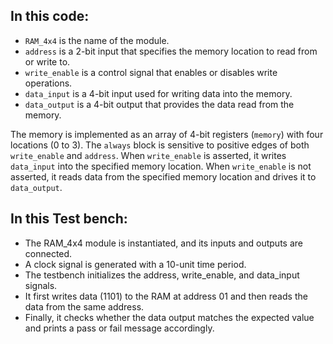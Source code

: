 ## In this code:

- `RAM_4x4` is the name of the module.
- `address` is a 2-bit input that specifies the memory location to read from or write to.
- `write_enable` is a control signal that enables or disables write operations.
- `data_input` is a 4-bit input used for writing data into the memory.
- `data_output` is a 4-bit output that provides the data read from the memory.

The memory is implemented as an array of 4-bit registers (`memory`) with four locations (0 to 3). The `always` block is sensitive to positive edges of both `write_enable` and `address`. When `write_enable` is asserted, it writes `data_input` into the specified memory location. When `write_enable` is not asserted, it reads data from the specified memory location and drives it to `data_output`.

## In this Test bench:

- The RAM_4x4 module is instantiated, and its inputs and outputs are connected.
- A clock signal is generated with a 10-unit time period.
- The testbench initializes the address, write_enable, and data_input signals.
- It first writes data (1101) to the RAM at address 01 and then reads the data from the same address.
- Finally, it checks whether the data output matches the expected value and prints a pass or fail message accordingly.
